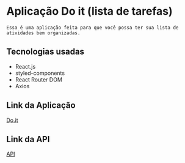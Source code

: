 # Aplicação Do it (lista de tarefas) 
    Essa é uma aplicação feita para que você possa ter sua lista de atividades bem organizadas. 

## Tecnologias usadas
<ul>
    <li>React.js</li>
    <li>styled-components</li>
    <li>React Router DOM</li>
    <li>Axios</li>
</ul>

## Link da Aplicação
   [Do.it](https://do-it-topaz.vercel.app)

## Link da API
   [API](https://api-nodejs-todolist.herokuapp.com/) 

